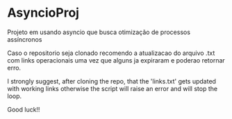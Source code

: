 # AsyncioProj
Projeto em usando asyncio que busca otimização de processos assíncronos 


Caso o repositorio seja clonado recomendo a atualizacao do arquivo .txt com links operacionais uma vez que alguns ja expiraram e poderao retornar erro.

I strongly suggest, after cloning the repo, that the 'links.txt' gets updated with working links otherwise the script will raise an error and will stop the loop.

Good luck!!
